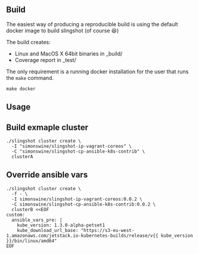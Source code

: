 ## Build

The easiest way of producing a reproducible build is using the default docker image to build slingshot (of course :laughing:)

The build creates:

* Linux and MacOS X 64bit binaries in _build/
* Coverage report in _test/

The only requirement is a running docker installation for the user that runs the `make` command.

```
make docker
```

## Usage

## Build exmaple cluster

```
./slingshot cluster create \
  -I "simonswine/slingshot-ip-vagrant-coreos" \
  -C "simonswine/slingshot-cp-ansible-k8s-contrib" \
  clusterA
```

## Override ansible vars

```
./slingshot cluster create \
  -f - \
  -I simonswine/slingshot-ip-vagrant-coreos:0.0.2 \
  -C simonswine/slingshot-cp-ansible-k8s-contrib:0.0.2 \
  clusterB <<EOF
custom:
  ansible_vars_pre: |
    kube_version: 1.3.0-alpha-petset1
    kube_download_url_base: "https://s3-eu-west-1.amazonaws.com/jetstack.io-kubernetes-builds/release/v{{ kube_version }}/bin/linux/amd64"
EOF
```
